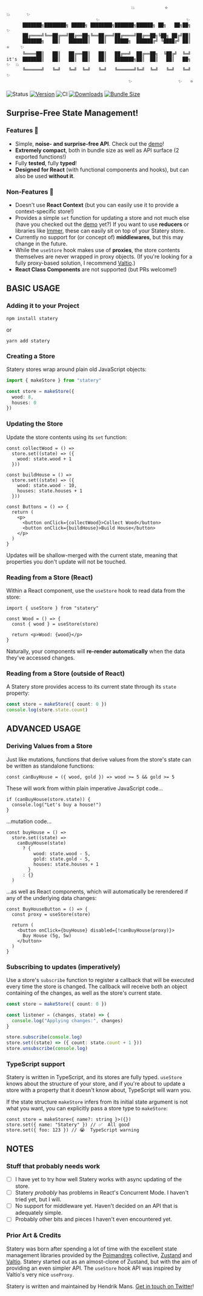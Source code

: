 ```
                                              💥           ⭐️            💥      ✨
                                 ✨                                ✨
      ███████╗████████╗ █████╗ ████████╗███████╗██████╗ ██╗   ██╗██╗   ✨
      ██╔════╝╚══██╔══╝██╔══██╗╚══██╔══╝██╔════╝██╔══██╗╚██╗ ██╔╝██║
      ███████╗   ██║   ███████║   ██║   █████╗  ██████╔╝ ╚████╔╝ ██║     ⭐️    ✨
      ╚════██║   ██║   ██╔══██║   ██║   ██╔══╝  ██╔══██╗  ╚██╔╝  ╚═╝
it's  ███████║   ██║   ██║  ██║   ██║   ███████╗██║  ██║   ██║   ██╗     ✨  💥
      ╚══════╝   ╚═╝   ╚═╝  ╚═╝   ╚═╝   ╚══════╝╚═╝  ╚═╝   ╚═╝   ╚═╝        ✨
                                             ✨                 ✨   ⭐️
```

![Status](https://img.shields.io/badge/status-experimental-orange)
[![Version](https://img.shields.io/npm/v/statery)](https://www.npmjs.com/package/statery)
![CI](https://github.com/hmans/statery/workflows/CI/badge.svg)
[![Downloads](https://img.shields.io/npm/dt/statery.svg)](https://www.npmjs.com/package/statery)
[![Bundle Size](https://img.shields.io/bundlephobia/min/statery?label=bundle%20size)](https://bundlephobia.com/result?p=statery)

## Surprise-Free State Management!

### Features 🎉

- Simple, **noise- and surprise-free API**. Check out the [demo]!
- **Extremely compact**, both in bundle size as well as API surface (2 exported functions!)
- Fully **tested**, fully **typed**!
- **Designed for React** (with functional components and hooks), but can also be used **without it**.

### Non-Features 🧤

- Doesn't use **React Context** (but you can easily use it to provide a context-specific store!)
- Provides a simple `set` function for updating a store and not much else (have you checked out the [demo] yet?) If you want to use **reducers** or libraries like [Immer], these can easily sit on top of your Statery store.
- Currently no support for (or concept of) **middlewares**, but this may change in the future.
- While the `useStore` hook makes use of **proxies**, the store contents themselves are never wrapped in proxy objects. (If you're looking for a fully proxy-based solution, I recommend [Valtio].)
- **React Class Components** are not supported (but PRs welcome!)

## BASIC USAGE

### Adding it to your Project

```
npm install statery
```

or

```
yarn add statery
```

### Creating a Store

Statery stores wrap around plain old JavaScript objects:

```ts
import { makeStore } from "statery"

const store = makeStore({
  wood: 8,
  houses: 0
})
```

### Updating the Store

Update the store contents using its `set` function:

```tsx
const collectWood = () =>
  store.set((state) => ({
    wood: state.wood + 1
  }))

const buildHouse = () =>
  store.set((state) => ({
    wood: state.wood - 10,
    houses: state.houses + 1
  }))

const Buttons = () => {
  return (
    <p>
      <button onClick={collectWood}>Collect Wood</button>
      <button onClick={buildHouse}>Build House</button>
    </p>
  )
}
```

Updates will be shallow-merged with the current state, meaning that properties you don't update will not be touched.

### Reading from a Store (React)

Within a React component, use the `useStore` hook to read data from the store:

```tsx
import { useStore } from "statery"

const Wood = () => {
  const { wood } = useStore(store)

  return <p>Wood: {wood}</p>
}
```

Naturally, your components will **re-render automatically** when the data they've accessed changes.

### Reading from a Store (outside of React)

A Statery store provides access to its current state through its `state` property:

```ts
const store = makeStore({ count: 0 })
console.log(store.state.count)
```

## ADVANCED USAGE

### Deriving Values from a Store

Just like mutations, functions that derive values from the store's state can be written as standalone functions:

```tsx
const canBuyHouse = ({ wood, gold }) => wood >= 5 && gold >= 5
```

These will work from within plain imperative JavaScript code...

```tsx
if (canBuyHouse(store.state)) {
  console.log("Let's buy a house!")
}
```

...mutation code...

```tsx
const buyHouse = () =>
  store.set((state) =>
    canBuyHouse(state)
      ? {
          wood: state.wood - 5,
          gold: state.gold - 5,
          houses: state.houses + 1
        }
      : {}
  )
```

...as well as React components, which will automatically be rerendered if any of the underlying data changes:

```tsx
const BuyHouseButton = () => {
  const proxy = useStore(store)

  return (
    <button onClick={buyHouse} disabled={!canBuyHouse(proxy)}>
      Buy House (5g, 5w)
    </button>
  )
}
```

### Subscribing to updates (imperatively)

Use a store's `subscribe` function to register a callback that will be executed every time the store is changed.
The callback will receive both an object containing of the changes, as well as the store's current state.

```ts
const store = makeStore({ count: 0 })

const listener = (changes, state) => {
  console.log("Applying changes:", changes)
}

store.subscribe(console.log)
store.set((state) => ({ count: state.count + 1 }))
store.unsubscribe(console.log)
```

### TypeScript support

Statery is written in TypeScript, and its stores are fully typed. `useStore` knows about the structure of your store, and if you're about to update a store with a property that it doesn't know about, TypeScript will warn you.

If the state structure `makeStore` infers from its initial state argument is not what you want, you can explicitly pass a store type to `makeStore`:

```tsx
const store = makeStore<{ name?: string }>({})
store.set({ name: "Statery" }) // ✅  All good
store.set({ foo: 123 }) // 😭  TypeScript warning
```

## NOTES

### Stuff that probably needs work

- [ ] I have yet to try how well Statery works with async updating of the store.
- [ ] Statery _probably_ has problems in React's Concurrent Mode. I haven't tried yet, but I will.
- [ ] No support for middleware yet. Haven't decided on an API that is adequately simple.
- [ ] Probably other bits and pieces I haven't even encountered yet.

### Prior Art & Credits

Statery was born after spending a lot of time with the excellent state management libraries provided by the [Poimandres](https://github.com/pmndrs) collective, [Zustand] and [Valtio]. Statery started out as an almost-clone of Zustand, but with the aim of providing an even simpler API. The `useStore` hook API was inspired by Valtio's very nice `useProxy`.

Statery is written and maintained by Hendrik Mans. [Get in touch on Twitter](https://twitter.com/hmans)!

[demo]: https://codesandbox.io/s/statery-clicker-game-hjxk3?file=/src/App.tsx
[zustand]: https://github.com/pmndrs/zustand
[valtio]: https://github.com/pmndrs/valtio
[immer]: https://github.com/immerjs/immer

